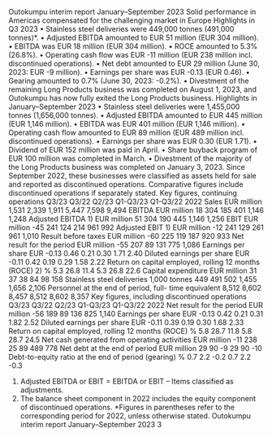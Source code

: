 Outokumpu interim report January–September 2023
Solid performance in Americas compensated for the challenging market in Europe
Highlights in Q3 2023
•
Stainless steel deliveries were 449,000 tonnes 
(491,000 tonnes)*.
•
Adjusted EBITDA amounted to EUR 51 million 
(EUR 304 million).
•
EBITDA was EUR 18 million (EUR 304 million). 
•
ROCE amounted to 5.3% (26.8%).
•
Operating cash flow was EUR -11 million 
(EUR 238 million incl. discontinued operations).
•
Net debt amounted to EUR 29 million (June 30, 2023: 
EUR -9 million).
•
Earnings per share was EUR -0.13 (EUR 0.46).
•
Gearing amounted to 0.7% (June 30, 2023: -0.2%).
•
Divestment of the remaining Long Products business 
was completed on August 1, 2023, and Outokumpu 
has now fully exited the Long Products business.
Highlights in January–September 2023
•
Stainless steel deliveries were 1,455,000 tonnes 
(1,656,000 tonnes).
•
Adjusted EBITDA amounted to EUR 445 million 
(EUR 1,146 million). 
•
EBITDA was EUR 401 million (EUR 1,146 million).
•
Operating cash flow amounted to EUR 89 million 
(EUR 489 million incl. discontinued operations).
•
Earnings per share was EUR 0.30 (EUR 1.71).
•
Dividend of EUR 152 million was paid in April.
•
Share buyback program of EUR 100 million was 
completed in March.
•
Divestment of the majority of the Long Products 
business was completed on January 3, 2023. Since 
September 2022, these businesses were classified as 
assets held for sale and reported as discontinued 
operations. Comparative figures include discontinued 
operations if separately stated.
Key figures, continuing operations
Q3/23
Q3/22
Q2/23
Q1-Q3/23
Q1-Q3/22
2022
Sales
EUR million
1,531
2,339
1,911
5,447
7,598
9,494
EBITDA
EUR million
18
304
185
401
1,146
1,248
Adjusted EBITDA 1)
EUR million
51
304
190
445
1,146
1,256
EBIT
EUR million
-45
241
124
214
961
992
Adjusted EBIT 1)
EUR million
-12
241
129
261
961
1,010
Result before taxes 
EUR million
-60
225
119
187
920
933
Net result for the period
EUR million
-55
207
89
131
775
1,086
Earnings per share
EUR
-0.13
0.46
0.21
0.30
1.71
2.40
Diluted earnings per share
EUR
-0.11
0.42
0.19
0.29
1.58
2.22
Return on capital employed, rolling 12 
months (ROCE) 2)
%
5.3
26.8
11.4
5.3
26.8
22.6
Capital expenditure
EUR million
31
37
38
84
98
158
Stainless steel deliveries
1,000 tonnes
449
491
502
1,455
1,656
2,106
Personnel at the end of period, full-
time equivalent
8,512
8,602
8,457
8,512
8,602
8,357
Key figures, including discontinued 
operations
Q3/23
Q3/22
Q2/23
Q1-Q3/23
Q1-Q3/22
2022
Net result for the period
EUR million
-56
189
89
136
825
1,140
Earnings per share
EUR
-0.13
0.42
0.21
0.31
1.82
2.52
Diluted earnings per share
EUR
-0.11
0.39
0.19
0.30
1.68
2.33
Return on capital employed, rolling 12 
months (ROCE)
%
5.8
28.7
11.8
5.8
28.7
24.5
Net cash generated from operating 
activities
EUR million
-11
238
25
89
489
778
Net debt at the end of period
EUR million
29
90
-9
29
90
-10
Debt-to-equity ratio at the end of 
period (gearing)
%
0.7
2.2
-0.2
0.7
2.2
-0.3
1) Adjusted EBITDA or EBIT = EBITDA or EBIT – Items classified as adjustments.
2) The balance sheet component in 2022 includes the equity component of discontinued operations. 
*Figures in parentheses refer to the corresponding period for 2022, unless otherwise stated.
Outokumpu interim report January–September 2023      3
